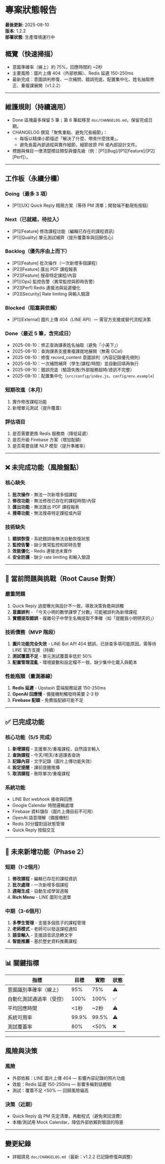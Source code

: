 # 專案狀態報告

**最後更新**: 2025-08-10  
**版本**: 1.2.2  
**部署狀態**: 生產環境運行中

## 概覽（快速掃描）
- 意圖準確率（線上）約 75%，回應時間約 ~2秒
- 主要風險：圖片上傳 404（外部依賴）、Redis 延遲 150-250ms
 - 最新完成：意圖誤判修復、一次補問、錯誤兜底、配置集中化、姓名抽取修正、重複課展開（v1.2.2）

---

## 維護規則（持續適用）
- Done 區塊最多保留 5 筆；第 6 筆起移至 `doc/CHANGELOG.md`，保留完成日期。
- CHANGELOG 撰寫「聚焦重點、避免冗長細節」：
  - 每版以精煉小節描述「解決了什麼、帶來什麼效果」。
  - 避免長篇內部過程與實作細節，細節放原 PR 或內部設計文件。
- 標題與條目一律清楚標註類型與優先級（例：[P1][Bug]/[P1][Feature]/[P2][Perf]）。

---

## 工作板（永續分欄）

### Doing（最多 3 項）
- [P1][UX] Quick Reply 精簡方案（等待 PM 清單；開發端不動現有按鈕）

### Next（已就緒，待拉入）
- [P1][Feature] 修改課程功能（編輯已存在的課程資訊）
- [P1][Quality] 單元測試補齊（提升覆蓋率與回歸信心）

### Backlog（優先序由上而下）
- [P1][Feature] 批次操作（一次新增多個課程）
- [P2][Feature] 匯出 PDF 課程報表
- [P2][Feature] 搜尋特定課程/內容
- [P1][Ops] 監控告警（異常監控與即時告警）
- [P2][Perf] Redis 連接池與延遲優化
- [P2][Security] Rate limiting 與輸入驗證

### Blocked（阻塞與依賴）
- [P1][External] 圖片上傳 404（LINE API）— 需官方支援或替代流程決策

### Done（最近 5 筆，含完成日）
- 2025-08-10：修正查詢課表姓名抽取（避免「小美下」）
- 2025-08-10：查詢課表支援重複課就地展開（無需 GCal）
- 2025-08-10：修復 record_content 意圖誤判（內容記錄優先規則）
- 2025-08-10：一次補問補齊（學生/課程/時間）並自動回填再執行
- 2025-08-10：錯誤兜底（驗證失敗/外部服務超時/資訊不完整）
- 2025-08-10：配置集中化（`src/config/index.js`、`config/env.example`）

### 短期改進（本月）
1. 實作修改課程功能
2. 新增單元測試（提升覆蓋）

### 評估項目
1. 是否需要更換 Redis 服務商（降低延遲）
2. 是否升級 Firebase 方案（增加配額）
3. 是否需要自建 NLP 模型（提升準確率）
---

## ❌ 未完成功能（風險盤點）

### 核心缺失
1. **批次操作** - 無法一次新增多個課程
2. **修改功能** - 無法修改已存在的課程時間/內容
3. **匯出功能** - 無法匯出 PDF 課程報表
4. **搜尋功能** - 無法搜尋特定課程或內容

### 技術缺失
1. **錯誤恢復** - 系統錯誤後無法自動恢復狀態
2. **監控告警** - 缺少異常監控和即時告警
3. **效能優化** - Redis 連接池未實作
4. **安全防護** - 缺少 rate limiting 和輸入驗證

---

## 🐛 當前問題與挑戰（Root Cause 對齊）

### 嚴重問題
1. Quick Reply 過度曝光與設計不一致，導致決策負擔與誤觸
2. **意圖誤判** - 「今天小明的數學課學了分數」可能被誤判為新增課程
3. **實體提取錯誤** - 複雜句子中學生名稱提取不準確（如「提醒我小明明天的」）

### 技術債務（MVP 階段）
1. **圖片功能完全失效** - LINE Bot API 404 錯誤，已排查多項可能原因，需等待 LINE 官方支援（持續）
2. **測試覆蓋不足** - 單元測試覆蓋率低於 50%
3. **配置管理混亂** - 環境變數和設定檔不一致、缺少集中化載入與範本

### 性能瓶頸（量測基線）
1. **Redis 延遲** - Upstash 雲端服務延遲 150-250ms
2. **OpenAI 回應慢** - 備援機制觸發時需要 2-3 秒
3. **Firebase 配額** - 免費版配額可能不足

---

## ✅ 已完成功能

### 核心功能（5/5 完成）
1. **新增課程** - 支援單次/重複課程，自然語言輸入
2. **查詢課程** - 今天/明天/本週課表查詢
3. **記錄內容** - 文字記錄（圖片上傳功能失效）
4. **設定提醒** - 課前提醒推播
5. **取消課程** - 刪除單次/重複課程

### 系統功能
- LINE Bot webhook 接收與回應
- Google Calendar 時間邏輯處理
- Firebase 資料儲存（圖片上傳目前不可用）
- OpenAI 語意理解（備援機制）
- Redis 30分鐘對話狀態管理
- Quick Reply 按鈕交互

---

## 🚀 未來新增功能（Phase 2）

### 短期（1-2個月）
1. **修改課程** - 編輯已存在的課程資訊
2. **批次處理** - 一次新增多個課程
3. **週報生成** - 自動生成學習週報
4. **Rich Menu** - LINE 圖形化選單

### 中期（3-6個月）
1. **多學生管理** - 支援多個孩子的課程管理
2. **老師模式** - 老師可以發送課程通知
3. **語音輸入** - 支援語音訊息轉文字
4. **智能推薦** - 基於歷史資料推薦課程

---

## 📊 關鍵指標

| 指標 | 目標 | 實際 | 狀態 |
|------|------|------|------|
| 意圖識別準確率（線上） | 95% | 75% | ⚠️ |
| 自動化測試通過率（受控） | 100% | 100% | ✅ |
| 平均回應時間 | <1秒 | ~2秒 | ⚠️ |
| 系統可用率 | 99.9% | 99.5% | ⚠️ |
| 測試覆蓋率 | 80% | <50% | ❌ |

---

## 風險與決策

### 風險
- 外部依賴：LINE 圖片上傳 404 — 影響內容記錄的照片功能
- 效能：Redis 延遲 150-250ms — 影響多輪對話體驗
- 測試：覆蓋不足 <50% — 回歸風險偏高

### 決策（近期）
- Quick Reply 由 PM 先定清單，再動程式（避免來回浪費）
- 本機/測試用 Mock Calendar，降低外部依賴對驗證的阻塞

---

## 變更紀錄
- 詳細請見 `doc/CHANGELOG.md`（最新：v1.2.2 已記錄修復與調整）